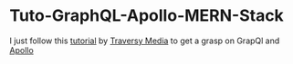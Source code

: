 # Tuto-GraphQL-Apollo-MERN-Stack

I just follow this [tutorial](https://www.youtube.com/watch?v=BcLNfwF04Kw&t=20s) by [Traversy Media](https://www.youtube.com/c/TraversyMedia) to get a grasp on GrapQl and [Apollo](https://www.apollographql.com/docs/) 
